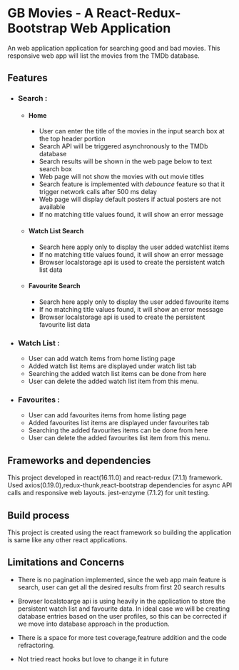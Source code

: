# GB Movies - A React-Redux-Bootstrap Web Application
An web application application for searching good and bad movies. This responsive web app will list the movies from the TMDb database. 

## Features

* ### Search :

    * #### Home
        * User can enter the title of the movies in the input search box at the top header portion
        * Search API will be triggered asynchronously to the TMDb database
        * Search results will be shown in the web page below to text search box
        * Web page will not show the movies with out movie titles
        * Search feature is implemented with _debounce_ feature so that it trigger network calls after 500 ms delay
        * Web page will display default posters if actual posters are not available
        * If no matching title values found, it will show an error message

    * #### Watch List Search
        * Search here apply only to display the user added watchlist items
        * If no matching title values found, it will show an error message
        * Browser localstorage api is used to create the persistent watch list data

    * #### Favourite Search
        * Search here apply only to display the user added favourite items
        * If no matching title values found, it will show an error message
        * Browser localstorage api is used to create the persistent favourite list data

* ### Watch List :
    * User can add watch items from home listing page
    * Added watch list items are displayed under watch list tab 
    * Searching the added watch list items can be done from here
    * User can delete the added watch list item from this menu. 

* ### Favourites :
    * User can add favourites items from home listing page
    * Added favourites list items are displayed under favourites tab 
    * Searching the added favourites items can be done from here
    * User can delete the added favourites list item from this menu. 

## Frameworks and dependencies

This project developed in react(16.11.0) and react-redux (7.1.1) framework. Used axios(0.19.0),redux-thunk,react-bootstrap dependencies for async API calls and responsive web layouts. jest-enzyme (7.1.2) for unit testing. 

## Build process

This project is created using the react framework so building the application is same like any other react applications.

## Limitations and Concerns

* There is no pagination implemented, since the web app main feature is search, user can get all the desired results from first 20 search results

* Browser localstoarge api is using heavily in the application to store the persistent watch list and favourite data. In ideal case we will be creating database entries based on the user profiles, so this can be corrected if we move into database approach in the production. 

* There is a space for more test coverage,featrure addition and the code refractoring. 

* Not tried react hooks but love to change it in future





